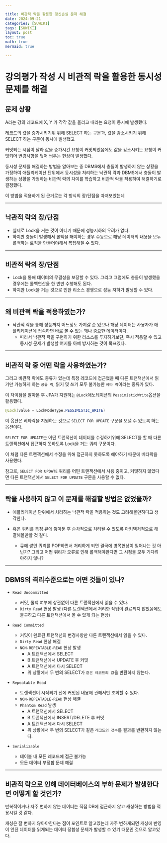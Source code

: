 ```yaml
---

title: 비관적 락을 활용한 갱신손실 문제 해결
date: 2024-09-21
categories: [SUWIKI]
tags: [SUWIKI]
layout: post
toc: true
math: true
mermaid: true

---
```


# 강의평가 작성 시 비관적 락을 활용한 동시성 문제를 해결

## 문제 상황

A라는 강의 레코드에 X, Y 가 각각 값을 올리고 내리는 요청이 동시에 발생했다.

레코드의 값을 증가시키기위 위해 SELECT 하는 구문과, 값을 감소시키기 위해 SELECT 하는 구문이 동시에 발생했고

커밋되는 시점이 달라 값을 증가시킨 요청이 커밋되었음에도 값을 감소시키는 요청이 커밋되어 변경사항을 덮어 씌우는 현상이 발생했다.

동시성 문제를 해결하는 방법을 알아보는 중 DBMS에서 충돌이 발생하지 않는 상황을 가정하여 애플리케이션 단위에서 동시성을 처리하는 낙관적 락과 DBMS에서 충돌이 발생하는 상황을 가정하는 비관적 락의 차이를 학습하고 비관적 락을 적용하여 해결하기로 결정했다.

이 방법을 적용하게 된 근거로는 각 방식의 장/단점을 따져보았는데

---

## 낙관적 락의 장/단점

- 실제로 Lock을 거는 것이 아니기 때문에 성능저하의 우려가 없다.
- 하지만 충돌이 발생해서 롤백을 해야하는 경우 수동으로 해당 데이터의 내용을 모두 롤백하는 로직을 만들어야해서 복잡해질 수 있다.

---

## 비관적 락의 장/단점

- Lock을 통해 데이터의 무결성을 보장할 수 있다. 그리고 그럼에도 충돌이 발생했을 경우에는 롤백연산을 한 번만 수행해도 된다.
- 하지만 Lock을 거는 것으로 인한 리소스 경쟁으로 성능 저하가 발생할 수 있다.

---

## 왜 비관적 락을 적용하였는가?

- 낙관적 락을 통해 성능까지 어느정도 가져갈 순 있으나 해당 데이터는 사용자가 애플리케이션에 접속하면 바로 볼 수 있는 꽤나 중요한 데이터이다.
  - 따라서 낙관적 락을 구현하기 위한 리소스를 투자하기보단, 즉시 적용할 수 있고 동시성 문제가 발생할 여지를 아예 방지하는 것이 목표였다.

---

## 비관적 락 중 어떤 락을 사용하였는가?

그리고 비관적 락에도 종류가 있는데 특정 레코드에 접근했을 때 다른 트랜잭션에서 읽기만 가능하게 하는 `공유 락`, 읽기 및 쓰기 모두 불가능한 `베타 락`이라는 종류가 있다.

이 차이점을 알아본 후 JPA가 지원하는 `@Lock`애노테이션의 `PessimisticWrite`옵션을 활용했다.

```java
@Lock(value = LockModeType.PESSIMISTIC_WRITE)
```

이 옵션은 베타락을 지원하는 것으로 `SELECT FOR UPDATE` 구문을 보낼 수 있도록 하는 옵션이다.

`SELECT FOR UPDATE`는 어떤 트랜잭션이 데이터를 수정하기위해 SELECT를 할 때 다른 트랜잭션에서 접근하지 못하도록 Lock을 거는 쿼리 구문이다.

이 처럼 다른 트랜잭션에서 수정을 위해 접근하지 못하도록 해야하기 때문에 베타락을 사용했다.

참고로, `SELECT FOR UPDATE` 쿼리를 어떤 트랜잭션에서 사용 중이고, 커밋하지 않았다면 다른 트랜잭션에서 `SELECT FOR UPDATE` 구문을 사용할 수 없다.

---

## 락을 사용하지 않고 이 문제를 해결할 방법은 없었을까?

- 애플리케이션 단위에서 처리하는 낙관적 락을 적용하는 것도 고려해볼만하다고 생각한다.

- 혹은 쿼리를 특정 큐에 쌓아둔 후 순차적으로 처리될 수 있도록 아키텍처적으로 해결해볼만할 것 같다.
    - 큐에 쌓인 쿼리를 POP하면서 처리하게 되면 결국에 병목현상이 일어나는 것 아닌가? 그리고 어떤 쿼리가 오류로 인해 롤백해야한다면 그 시점을 모두 기다려야하지 않나?

---

## DBMS의 격리수준으로는 어떤 것들이 있나?

- `Read Uncommitted`
    - 커밋, 롤백 여부에 상관없이 다른 트랜잭션에서 읽을 수 있다.
    - `Dirty Read` 현상 발생 (다른 트랜잭션에서 처리한 작업이 완료되지 않았음에도 불구하고 다른 트랜잭션에서 볼 수 있게 되는 현상)

- `Read Committed`
    - 커밋이 완료된 트랜잭션의 변경사항만 다른 트랜잭션에서 읽을 수 있다.
    - `Dirty Read` 현상 해결
    - `NON-REPEATABLE-READ` 현상 발생
        - A 트랜잭션에서 SELECT
        - B 트랜잭션에서 UPDATE 후 커밋
        - A 트랜잭션에서 다시 SELECT
        - 위 상황에서 두 번의 SELECT가 `같은 레코드의 값`을 반환하지 않는다.

- `Repeatable Read`
    - 트랜잭션이 시작되기 전에 커밋된 내용에 관해서만 조회할 수 있다.
    - `NON-REPEATABLE-READ` 현상 해결
    - `Phantom Read` 발생
        - A 트랜잭션에서 SELECT
        - B 트랜잭션에서 INSERT/DELETE 후 커밋
        - A 트랜잭션에서 다시 SELECT
        - 위 상황에서 두 번의 SELECT가 같은 `레코드의 갯수`를 결과를 반환하지 않는다.

- `Serializable`
    - 테이블 내 모든 레코드에 접근 불가능
    - 모든 데이터 부정합 문제 해결

---

## 비관적 락으로 인해 데이터베이스의 부하 문제가 발생한다면 어떻게 할 것인가?

반복적이거나 자주 변하지 않는 데이터는 직접 DB에 접근하지 않고 캐싱하는 방법을 적용시킬 것 같다.

캐싱은 잘 변하지 않아야한다는 점이 포인트로 알고있는데 자주 변하게되면 캐싱에 반영이 안된 데이터를 읽게되는 데이터 정합성 문제가 발생할 수 있기 때문인 것으로 알고있다.
